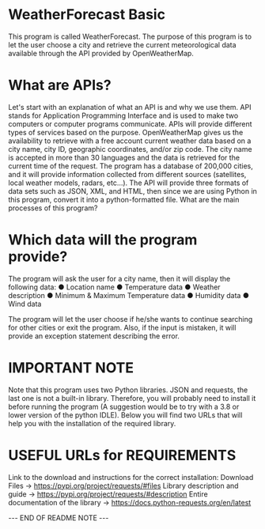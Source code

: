 # WeatherForecast Basic
This program is called WeatherForecast. The purpose of this program is to let the user choose a
city and retrieve the current meteorological data available through the API provided by
OpenWeatherMap.

# What are APIs?
Let's start with an explanation of what an API is and why we use them. API stands for
Application Programming Interface and is used to make two computers or computer
programs communicate. APIs will provide different types of services based on the purpose.
OpenWeatherMap gives us the availability to retrieve with a free account current weather
data based on a city name, city ID, geographic coordinates, and/or zip code. The city name is
accepted in more than 30 languages and the data is retrieved for the current time of the
request. The program has a database of 200,000 cities, and it will provide information
collected from different sources (satellites, local weather models, radars, etc…). The API will
provide three formats of data sets such as JSON, XML, and HTML, then since we are using
Python in this program, convert it into a python-formatted file.
What are the main processes of this program?

# Which data will the program provide?
The program will ask the user for a city name, then it will display the following data:
  ● Location name
  ● Temperature data
  ● Weather description
  ● Minimum & Maximum Temperature data
  ● Humidity data
  ● Wind data

The program will let the user choose if he/she wants to continue searching for other
cities or exit the program. Also, if the input is mistaken, it will provide an exception
statement describing the error.

# IMPORTANT NOTE
Note that this program uses two Python libraries. JSON and requests, the last one is
not a built-in library. Therefore, you will probably need to install it before running the
program (A suggestion would be to try with a 3.8 or lower version of the python IDLE).
Below you will find two URLs that will help you with the installation of the required
library.
# USEFUL URLs for REQUIREMENTS
Link to the download and instructions for the correct installation:
Download Files → https://pypi.org/project/requests/#files
Library description and guide → https://pypi.org/project/requests/#description
Entire documentation of the library → https://docs.python-requests.org/en/latest

--- END OF README NOTE ---
